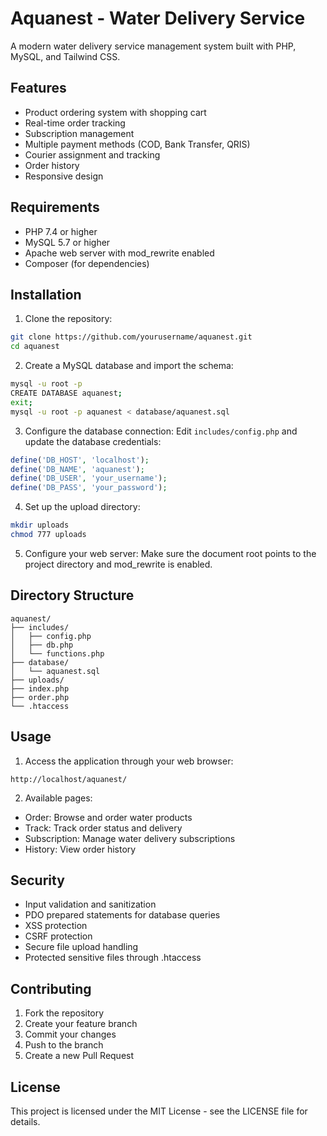 # Aquanest - Water Delivery Service

A modern water delivery service management system built with PHP, MySQL, and Tailwind CSS.

## Features

- Product ordering system with shopping cart
- Real-time order tracking
- Subscription management
- Multiple payment methods (COD, Bank Transfer, QRIS)
- Courier assignment and tracking
- Order history
- Responsive design

## Requirements

- PHP 7.4 or higher
- MySQL 5.7 or higher
- Apache web server with mod_rewrite enabled
- Composer (for dependencies)

## Installation

1. Clone the repository:
```bash
git clone https://github.com/yourusername/aquanest.git
cd aquanest
```

2. Create a MySQL database and import the schema:
```bash
mysql -u root -p
CREATE DATABASE aquanest;
exit;
mysql -u root -p aquanest < database/aquanest.sql
```

3. Configure the database connection:
Edit `includes/config.php` and update the database credentials:
```php
define('DB_HOST', 'localhost');
define('DB_NAME', 'aquanest');
define('DB_USER', 'your_username');
define('DB_PASS', 'your_password');
```

4. Set up the upload directory:
```bash
mkdir uploads
chmod 777 uploads
```

5. Configure your web server:
Make sure the document root points to the project directory and mod_rewrite is enabled.

## Directory Structure

```
aquanest/
├── includes/
│   ├── config.php
│   ├── db.php
│   └── functions.php
├── database/
│   └── aquanest.sql
├── uploads/
├── index.php
├── order.php
└── .htaccess
```

## Usage

1. Access the application through your web browser:
```
http://localhost/aquanest/
```

2. Available pages:
- Order: Browse and order water products
- Track: Track order status and delivery
- Subscription: Manage water delivery subscriptions
- History: View order history

## Security

- Input validation and sanitization
- PDO prepared statements for database queries
- XSS protection
- CSRF protection
- Secure file upload handling
- Protected sensitive files through .htaccess

## Contributing

1. Fork the repository
2. Create your feature branch
3. Commit your changes
4. Push to the branch
5. Create a new Pull Request

## License

This project is licensed under the MIT License - see the LICENSE file for details.
